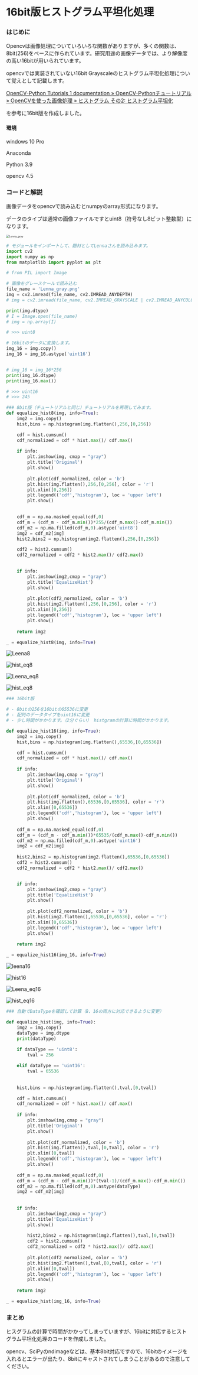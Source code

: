 # 16bit版ヒストグラム平坦化処理



### はじめに

Opencvは画像処理についていろいろな関数がありますが、多くの関数は、8bit(256)をベースに作られています。研究用途の画像データでは、より解像度の高い16bitが用いられています。

opencvでは実装されていない16bit Grayscaleのヒストグラム平坦化処理について覚えとして記載します。

[OpenCV-Python Tutorials 1 documentation » OpenCV-Pythonチュートリアル » OpenCVを使った画像処理 » ヒストグラム その2: ヒストグラム平坦化](http://labs.eecs.tottori-u.ac.jp/sd/Member/oyamada/OpenCV/html/py_tutorials/py_imgproc/py_histograms/py_histogram_equalization/py_histogram_equalization.html#histogram-equalization)

を参考に16bit版を作成しました。

#### 環境

windows 10 Pro

Anaconda

Python 3.9

opencv 4.5



### コードと解説

画像データをopencvで読み込むとnumpyのarray形式になります。

データのタイプは通常の画像ファイルですとuint8（符号なし8ビット整数型）になります。

<img src="Lenna_gray.png" alt="Lenna_gray" style="zoom:50%;" />

```python
# モジュールをインポートして、題材としてLennaさんを読み込みます。
import cv2
import numpy as np
from matplotlib import pyplot as plt

# from PIL import Image

# 画像をグレースケールで読み込む
file_name = 'Lenna_gray.png'
img = cv2.imread(file_name, cv2.IMREAD_ANYDEPTH)
# img = cv2.imread(file_name, cv2.IMREAD_GRAYSCALE | cv2.IMREAD_ANYCOLOR)

print(img.dtype)
# I = Image.open(file_name)
# img = np.array(I)

# >>> uint8
```



```python
# 16bitのデータに変換します。
img_16 = img.copy()
img_16 = img_16.astype('uint16')


# img_16 = img_16*256
print(img_16.dtype)
print(img_16.max())

# >>> uint16
# >>> 245
```



```python
### 8bit版（チュートリアルと同じ）チュートリアルを再現してみます。
def equalize_hist8(img, info=True):
    img2 = img.copy()
    hist,bins = np.histogram(img.flatten(),256,[0,256])

    cdf = hist.cumsum()
    cdf_normalized = cdf * hist.max()/ cdf.max()
    
    if info: 
        plt.imshow(img, cmap = "gray")
        plt.title('Original')
        plt.show()
        
        plt.plot(cdf_normalized, color = 'b')
        plt.hist(img.flatten(),256,[0,256], color = 'r')
        plt.xlim([0,256])
        plt.legend(('cdf','histogram'), loc = 'upper left')
        plt.show()
    

    cdf_m = np.ma.masked_equal(cdf,0)
    cdf_m = (cdf_m - cdf_m.min())*255/(cdf_m.max()-cdf_m.min())
    cdf_m2 = np.ma.filled(cdf_m,0).astype('uint8')
    img2 = cdf_m2[img]
    hist2,bins2 = np.histogram(img2.flatten(),256,[0,256])

    cdf2 = hist2.cumsum()
    cdf2_normalized = cdf2 * hist2.max()/ cdf2.max()

    
    if info: 
        plt.imshow(img2,cmap = "gray")
        plt.title('EqualizeHist')
        plt.show()
            
        plt.plot(cdf2_normalized, color = 'b')
        plt.hist(img2.flatten(),256,[0,256], color = 'r')
        plt.xlim([0,256])
        plt.legend(('cdf','histogram'), loc = 'upper left')
        plt.show()
    
    return img2

_ = equalize_hist8(img, info=True)

```

![Leena8](figs/Leena8.png)

![hist_eq8](figs/hist08.png)

![Leena_eq8](figs/Leena_eq8.png)

![hist_eq8](figs/hist_eq8.png)

```python
### 16bit版

# - 8bitの256を16bitの65536に変更
# - 配列のデータタイプをuint16に変更
# - 少し時間がかかります。（2分ぐらい） histgramの計算に時間がかかります。

def equalize_hist16(img, info=True):
    img2 = img.copy()
    hist,bins = np.histogram(img.flatten(),65536,[0,65536])

    cdf = hist.cumsum()
    cdf_normalized = cdf * hist.max()/ cdf.max()
    
    if info: 
        plt.imshow(img,cmap = "gray")
        plt.title('Original')
        plt.show()
        
        plt.plot(cdf_normalized, color = 'b')
        plt.hist(img.flatten(),65536,[0,65536], color = 'r')
        plt.xlim([0,65536])
        plt.legend(('cdf','histogram'), loc = 'upper left')
        plt.show()
    
    cdf_m = np.ma.masked_equal(cdf,0)
    cdf_m = (cdf_m - cdf_m.min())*65535/(cdf_m.max()-cdf_m.min())
    cdf_m2 = np.ma.filled(cdf_m,0).astype('uint16')
    img2 = cdf_m2[img]
    
    hist2,bins2 = np.histogram(img2.flatten(),65536,[0,65536])
    cdf2 = hist2.cumsum()
    cdf2_normalized = cdf2 * hist2.max()/ cdf2.max()


    if info:   
        plt.imshow(img2,cmap = "gray")
        plt.title('EqualizeHist')
        plt.show()
         
        plt.plot(cdf2_normalized, color = 'b')
        plt.hist(img2.flatten(),65536,[0,65536], color = 'r')
        plt.xlim([0,65536])
        plt.legend(('cdf','histogram'), loc = 'upper left')
        plt.show()
    
    return img2 

_ = equalize_hist16(img_16, info=True)
```

![leena16](figs/leena16.png)

![hist16](figs/hist16.png)

![Leena_eq16](figs/Leena_eq16.png)

![hist_eq16](figs/hist_eq16.png)




```python
### 自動でDataTypeを確認して計算（8、16の両方に対応できるように変更）

def equalize_hist(img, info=True):
    img2 = img.copy()
    dataType = img.dtype
    print(dataType)
    
    if dataType == 'uint8':
        tval = 256

    elif dataType == 'uint16':
        tval = 65536
    
        
    hist,bins = np.histogram(img.flatten(),tval,[0,tval])

    cdf = hist.cumsum()
    cdf_normalized = cdf * hist.max()/ cdf.max()
    
    if info:
        plt.imshow(img,cmap = "gray")
        plt.title('Original')
        plt.show() 
        
        plt.plot(cdf_normalized, color = 'b')
        plt.hist(img.flatten(),tval,[0,tval], color = 'r')
        plt.xlim([0,tval])
        plt.legend(('cdf','histogram'), loc = 'upper left')
        plt.show()
        
    cdf_m = np.ma.masked_equal(cdf,0)
    cdf_m = (cdf_m - cdf_m.min())*(tval-1)/(cdf_m.max()-cdf_m.min())
    cdf_m2 = np.ma.filled(cdf_m,0).astype(dataType)
    img2 = cdf_m2[img]
    
    
    if info:  
        plt.imshow(img2,cmap = "gray")
        plt.title('EqualizeHist')
        plt.show()   
        
        hist2,bins2 = np.histogram(img2.flatten(),tval,[0,tval])
        cdf2 = hist2.cumsum()
        cdf2_normalized = cdf2 * hist2.max()/ cdf2.max()
        
        plt.plot(cdf2_normalized, color = 'b')
        plt.hist(img2.flatten(),tval,[0,tval], color = 'r')
        plt.xlim([0,tval])
        plt.legend(('cdf','histogram'), loc = 'upper left')
        plt.show()
        
    return img2

_ = equalize_hist(img_16, info=True)
```



### まとめ

ヒスグラムの計算で時間がかかってしまっていますが、16bitに対応するヒストグラム平坦化処理のコードを作成しました。

opencv、SciPyのndimageなどは、基本8bit対応ですので、16bitのイメージを入れるとエラーが出たり、8bitにキャストされてしまうことがあるので注意してください。